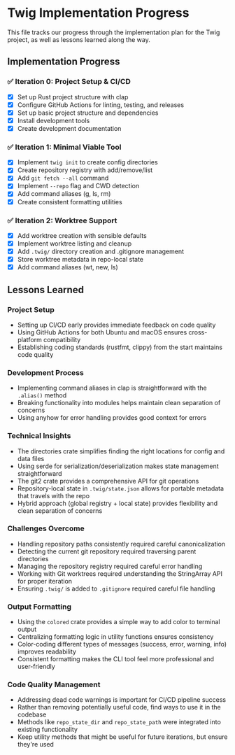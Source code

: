 # Twig Implementation Progress

This file tracks our progress through the implementation plan for the Twig project, as well as lessons learned along the way.

## Implementation Progress

### ✅ Iteration 0: Project Setup & CI/CD
- [x] Set up Rust project structure with clap
- [x] Configure GitHub Actions for linting, testing, and releases
- [x] Set up basic project structure and dependencies
- [x] Install development tools
- [x] Create development documentation

### ✅ Iteration 1: Minimal Viable Tool
- [x] Implement `twig init` to create config directories
- [x] Create repository registry with add/remove/list
- [x] Add `git fetch --all` command
- [x] Implement `--repo` flag and CWD detection
- [x] Add command aliases (g, ls, rm)
- [x] Create consistent formatting utilities

### ✅ Iteration 2: Worktree Support
- [x] Add worktree creation with sensible defaults
- [x] Implement worktree listing and cleanup
- [x] Add `.twig/` directory creation and .gitignore management
- [x] Store worktree metadata in repo-local state
- [x] Add command aliases (wt, new, ls)

## Lessons Learned

### Project Setup
- Setting up CI/CD early provides immediate feedback on code quality
- Using GitHub Actions for both Ubuntu and macOS ensures cross-platform compatibility
- Establishing coding standards (rustfmt, clippy) from the start maintains code quality

### Development Process
- Implementing command aliases in clap is straightforward with the `.alias()` method
- Breaking functionality into modules helps maintain clean separation of concerns
- Using anyhow for error handling provides good context for errors

### Technical Insights
- The directories crate simplifies finding the right locations for config and data files
- Using serde for serialization/deserialization makes state management straightforward
- The git2 crate provides a comprehensive API for git operations
- Repository-local state in `.twig/state.json` allows for portable metadata that travels with the repo
- Hybrid approach (global registry + local state) provides flexibility and clean separation of concerns

### Challenges Overcome
- Handling repository paths consistently required careful canonicalization
- Detecting the current git repository required traversing parent directories
- Managing the repository registry required careful error handling
- Working with Git worktrees required understanding the StringArray API for proper iteration
- Ensuring `.twig/` is added to `.gitignore` required careful file handling

### Output Formatting
- Using the `colored` crate provides a simple way to add color to terminal output
- Centralizing formatting logic in utility functions ensures consistency
- Color-coding different types of messages (success, error, warning, info) improves readability
- Consistent formatting makes the CLI tool feel more professional and user-friendly

### Code Quality Management
- Addressing dead code warnings is important for CI/CD pipeline success
- Rather than removing potentially useful code, find ways to use it in the codebase
- Methods like `repo_state_dir` and `repo_state_path` were integrated into existing functionality
- Keep utility methods that might be useful for future iterations, but ensure they're used